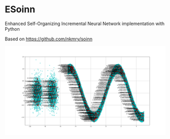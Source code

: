 # ESoinn
Enhanced Self-Organizing Incremental Neural Network implementation with Python

Based on https://github.com/nkmry/soinn

![](result.png)
